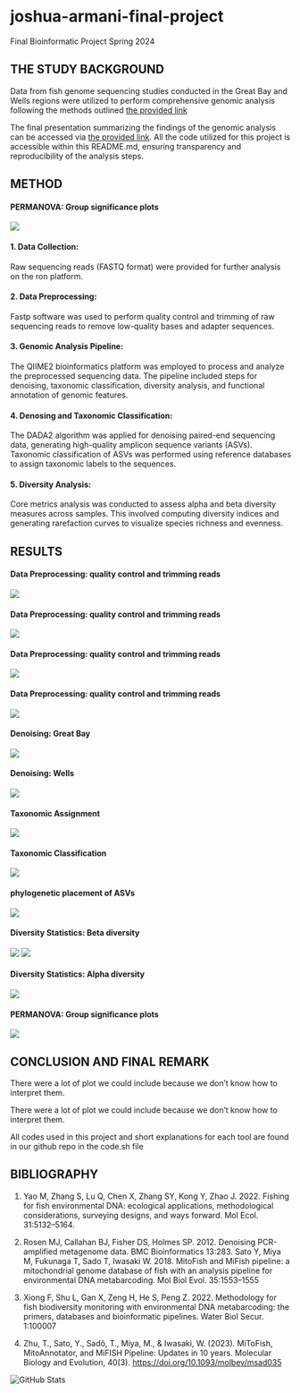 # joshua-armani-final-project
Final Bioinformatic Project Spring 2024
## THE STUDY BACKGROUND
Data from fish genome sequencing studies conducted in the Great Bay and Wells regions were utilized to perform comprehensive genomic analysis following the methods outlined [the provided link](https://github.com/jthmiller/eDNA-metabarcoding-intro/tree/mifish-intro?tab=readme-ov-file)

The final presentation summarizing the findings of the genomic analysis can be accessed via [the provided link](https://github.com/KwadwoLarbi/joshua-armani-qiayra_final-project). All the code utilized for this project is accessible within this README.md, ensuring transparency and reproducibility of the analysis steps.

## METHOD

#### PERMANOVA: Group significance plots
![](https://github.com/KwadwoLarbi/joshua-armani-qiayra_final-project/blob/main/used%20plots/1a.png)

#### 1. Data Collection: 
Raw sequencing reads (FASTQ format) were provided for further analysis on the ron platform.

#### 2. Data Preprocessing: 
Fastp software was used to perform quality control and trimming of raw sequencing reads to remove low-quality bases and adapter sequences. 

#### 3. Genomic Analysis Pipeline: 
The QIIME2 bioinformatics platform was employed to process and analyze the preprocessed sequencing data. The pipeline included steps for denoising, taxonomic classification, diversity analysis, and functional annotation of genomic features.

#### 4. Denosing and Taxonomic Classification: 
The DADA2 algorithm was applied for denoising paired-end sequencing data, generating high-quality amplicon sequence variants (ASVs). Taxonomic classification of ASVs was performed using reference databases to assign taxonomic labels to the sequences.

#### 5. Diversity Analysis: 
Core metrics analysis was conducted to assess alpha and beta diversity measures across samples. This involved computing diversity indices and generating rarefaction curves to visualize species richness and evenness.



## RESULTS 
#### Data Preprocessing: quality control and trimming reads

![](https://github.com/KwadwoLarbi/joshua-armani-qiayra_final-project/blob/main/used%20plots/1.png)

#### Data Preprocessing: quality control and trimming reads
![](https://github.com/KwadwoLarbi/joshua-armani-qiayra_final-project/blob/main/used%20plots/2.png)

#### Data Preprocessing: quality control and trimming reads
![](https://github.com/KwadwoLarbi/joshua-armani-qiayra_final-project/blob/main/used%20plots/3.png)

#### Data Preprocessing: quality control and trimming reads
![](https://github.com/KwadwoLarbi/joshua-armani-qiayra_final-project/blob/main/used%20plots/4.png)

#### Denoising: Great Bay
![](https://github.com/KwadwoLarbi/joshua-armani-qiayra_final-project/blob/main/used%20plots/5.png)

#### Denoising: Wells
![](https://github.com/KwadwoLarbi/joshua-armani-qiayra_final-project/blob/main/used%20plots/6.png)

#### Taxonomic Assignment
![](https://github.com/KwadwoLarbi/joshua-armani-qiayra_final-project/blob/main/used%20plots/7.png)


#### Taxonomic Classification
![](https://github.com/KwadwoLarbi/joshua-armani-qiayra_final-project/blob/main/used%20plots/8.png)

#### phylogenetic placement of ASVs
![](https://github.com/KwadwoLarbi/joshua-armani-qiayra_final-project/blob/main/used%20plots/9.png)

#### Diversity Statistics: Beta diversity
![](https://github.com/KwadwoLarbi/joshua-armani-qiayra_final-project/blob/main/used%20plots/11.png)
![](https://github.com/KwadwoLarbi/joshua-armani-qiayra_final-project/blob/main/used%20plots/12.png)

#### Diversity Statistics: Alpha diversity
![](https://github.com/KwadwoLarbi/joshua-armani-qiayra_final-project/blob/main/used%20plots/13.png)

#### PERMANOVA: Group significance plots
![](https://github.com/KwadwoLarbi/joshua-armani-qiayra_final-project/blob/main/used%20plots/14.png)


## CONCLUSION AND FINAL REMARK
There were a lot of plot we could include because we don’t know how to interpret them.

There were a lot of plot we could include because we don’t know how to interpret them.

All codes used in this project and short explanations for each tool are found in our github repo in the code.sh file 


## BIBLIOGRAPHY
1. Yao M, Zhang S, Lu Q, Chen X, Zhang SY, Kong Y, Zhao J. 2022. Fishing for fish environmental DNA: ecological applications, methodological considerations, surveying designs, and ways forward. Mol Ecol. 31:5132–5164.
   
2. Rosen MJ, Callahan BJ, Fisher DS, Holmes SP. 2012. Denoising PCR-amplified metagenome data. BMC Bioinformatics 13:283. Sato Y, Miya M, Fukunaga T, Sado T, Iwasaki W. 2018. MitoFish and MiFish pipeline: a mitochondrial genome database of fish with an analysis pipeline for environmental DNA metabarcoding. Mol Biol Evol. 35:1553–1555

3. Xiong F, Shu L, Gan X, Zeng H, He S, Peng Z. 2022. Methodology for fish biodiversity monitoring with environmental DNA metabarcoding: the primers, databases and bioinformatic pipelines. Water Biol Secur. 1:100007

4. Zhu, Τ., Sato, Y., Sadõ, T., Miya, M., & Iwasaki, W. (2023). MiToFish, MitoAnnotator, and MiFISH Pipeline: Updates in 10 years. Molecular Biology and Evolution, 40(3). https://doi.org/10.1093/molbev/msad035 

![GitHub Stats](https://github-readme-stats.vercel.app/api?username=KwadwoLarbi&show_icons=true&theme=radical)

